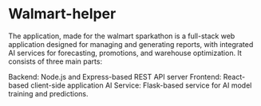 # Walmart-helper
The application, made for the walmart sparkathon is a full-stack web application designed for managing and generating reports, with integrated AI services for forecasting, promotions, and warehouse optimization. It consists of three main parts:

Backend: Node.js and Express-based REST API server
Frontend: React-based client-side application
AI Service: Flask-based service for AI model training and predictions.
